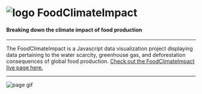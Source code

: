 # ![logo](https://github.com/brjohn/brjohn.github.io/blob/master/images/icons8-doughnut-chart-48.png) FoodClimateImpact

#### Breaking down the climate impact of food production

___

The FoodClimateImpact is a Javascript data visualization project displaying data pertaining to the water scarcity, greenhouse gas, and deforestation consequences of global food production.
[Check out the FoodClimateImpact live page here.](https://brjohn.github.io/)

___

![page gif](https://github.com/brjohn/brjohn.github.io/blob/master/images/Screen%20Recording%202021-04-13%20at%201.37.05%20PM.gif)

